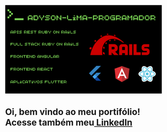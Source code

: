 


<img src="https://github.com/Adyson-Lima-Programador/Adyson-Lima-Programador/blob/main/Adyson-Lima-Programador.png" />

# Oi, bem vindo ao meu portifólio! Acesse também meu<a href="https://www.linkedin.com/in/adyson-lima-programador/"><strong> LinkedIn</strong></a>
